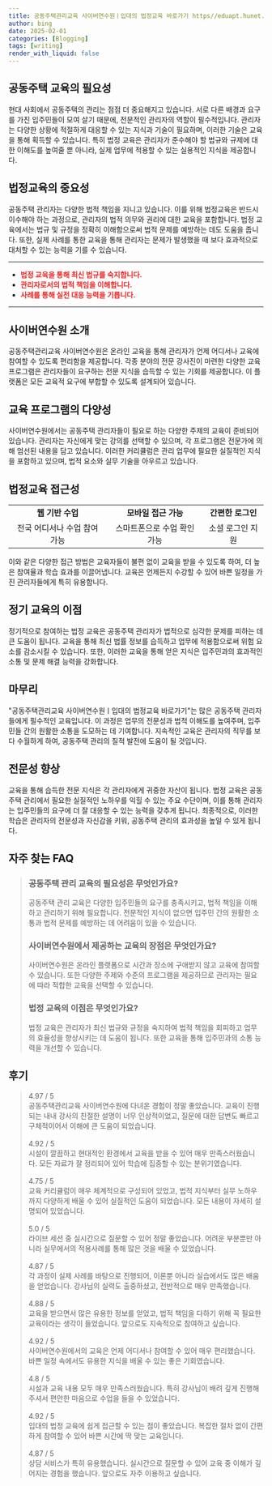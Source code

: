 ```yaml
---
title: 공동주택관리교육 사이버연수원ㅣ입대의 법정교육 바로가기 https//eduapt.hunet.co.kr 법정의무
author: bing
date: 2025-02-01
categories: [Blogging]
tags: [writing]
render_with_liquid: false
---
```



<h2 id='공동주택 교육의 필요성'>공동주택 교육의 필요성</h2>

<p>현대 사회에서 공동주택의 관리는 점점 더 중요해지고 있습니다. 서로 다른 배경과 요구를 가진 입주민들이 모여 살기 때문에, 전문적인 관리자의 역할이 필수적입니다. 관리자는 다양한 상황에 적절하게 대응할 수 있는 지식과 기술이 필요하며, 이러한 기술은 교육을 통해 획득할 수 있습니다. 특히 법정 교육은 관리자가 준수해야 할 법규와 규제에 대한 이해도를 높여줄 뿐 아니라, 실제 업무에 적용할 수 있는 실용적인 지식을 제공합니다. </p>

<h2 id='법정교육의 중요성'>법정교육의 중요성</h2>

<p>공동주택 관리자는 다양한 법적 책임을 지니고 있습니다. 이를 위해 법정교육은 반드시 이수해야 하는 과정으로, 관리자의 법적 의무와 권리에 대한 교육을 포함합니다. 법정 교육에서는 법규 및 규정을 정확히 이해함으로써 법적 문제를 예방하는 데도 도움을 줍니다. 또한, 실제 사례를 통한 교육을 통해 관리자는 문제가 발생했을 때 보다 효과적으로 대처할 수 있는 능력을 기를 수 있습니다.</p>

<hr />

<ul>
    <li><b><span style="color: #ee2323;">법정 교육을 통해 최신 법규를 숙지합니다.</span></b></li>
    <li><b><span style="color: #ee2323;">관리자로서의 법적 책임을 이해합니다.</span></b></li>
    <li><b><span style="color: #ee2323;">사례를 통해 실전 대응 능력을 기릅니다.</span></b></li>
</ul>

<hr />

<h2 id='사이버연수원 소개'>사이버연수원 소개</h2>

<p>공동주택관리교육 사이버연수원은 온라인 교육을 통해 관리자가 언제 어디서나 교육에 참여할 수 있도록 편리함을 제공합니다. 각종 분야의 전문 강사진이 마련한 다양한 교육 프로그램은 관리자들이 요구하는 전문 지식을 습득할 수 있는 기회를 제공합니다. 이 플랫폼은 모든 교육적 요구에 부합할 수 있도록 설계되어 있습니다.</p>

<h2 id='교육 프로그램의 다양성'>교육 프로그램의 다양성</h2>

<p>사이버연수원에서는 공동주택 관리자들이 필요로 하는 다양한 주제의 교육이 준비되어 있습니다. 관리자는 자신에게 맞는 강의를 선택할 수 있으며, 각 프로그램은 전문가에 의해 엄선된 내용을 담고 있습니다. 이러한 커리큘럼은 관리 업무에 필요한 실질적인 지식을 포함하고 있으며, 법적 요소와 실무 기술을 아우르고 있습니다.</p>

<h2 id='법정교육 접근성'>법정교육 접근성</h2>

<table>
    <tr>
        <td style="text-align: center; height: 17px;"><b>웹 기반 수업</b></td>
        <td style="text-align: center; height: 17px;"><b>모바일 접근 가능</b></td>
        <td style="text-align: center; height: 17px;"><b>간편한 로그인</b></td>
    </tr>
    <tr>
        <td style="text-align: center; height: 17px;">전국 어디서나 수업 참여 가능</td>
        <td style="text-align: center; height: 17px;">스마트폰으로 수업 확인 가능</td>
        <td style="text-align: center; height: 17px;">소셜 로그인 지원</td>
    </tr>
</table>

<p>이와 같은 다양한 접근 방법은 교육자들이 불편 없이 교육을 받을 수 있도록 하여, 더 높은 참여율과 학습 효과를 이끌어냅니다. 교육은 언제든지 수강할 수 있어 바쁜 일정을 가진 관리자들에게 특히 유용합니다.</p>

<h2 id='정기 교육의 이점'>정기 교육의 이점</h2>

<p>정기적으로 참여하는 법정 교육은 공동주택 관리자가 법적으로 심각한 문제를 피하는 데 큰 도움이 됩니다. 교육을 통해 최신 법률 정보를 습득하고 업무에 적용함으로써 위험 요소를 감소시킬 수 있습니다. 또한, 이러한 교육을 통해 얻은 지식은 입주민과의 효과적인 소통 및 문제 해결 능력을 강화합니다.</p>

<h2 id='마무리'>마무리</h2>

<p>"공동주택관리교육 사이버연수원ㅣ입대의 법정교육 바로가기"는 많은 공동주택 관리자들에게 필수적인 교육입니다. 이 과정은 업무의 전문성과 법적 이해도를 높여주며, 입주민들 간의 원활한 소통을 도모하는 데 기여합니다. 지속적인 교육은 관리자의 직무를 보다 수월하게 하여, 공동주택 관리의 질적 발전에 도움이 될 것입니다.</p>

<h2 id='전문성 향상'>전문성 향상</h2>

<p>교육을 통해 습득한 전문 지식은 각 관리자에게 귀중한 자산이 됩니다. 법정 교육은 공동주택 관리에서 필요한 실질적인 노하우를 익힐 수 있는 주요 수단이며, 이를 통해 관리자는 입주민들의 요구에 더 잘 대응할 수 있는 능력을 갖추게 됩니다. 최종적으로, 이러한 학습은 관리자의 전문성과 자신감을 키워, 공동주택 관리의 효과성을 높일 수 있게 됩니다.</p>


<h2 id='자주_찾는_FAQ'>자주 찾는 FAQ</h2>
<div itemscope="" itemtype="https://schema.org/FAQPage"> 
<blockquote> 
<div itemscope="" itemprop="mainEntity" itemtype="https://schema.org/Question"> 
<h3 itemprop="name">공동주택 관리 교육의 필요성은 무엇인가요?</h3> 
<div itemscope="" itemprop="acceptedAnswer" itemtype="https://schema.org/Answer"> 
<span itemprop="text"> 
<p>공동주택 관리 교육은 다양한 입주민들의 요구를 충족시키고, 법적 책임을 이해하고 관리하기 위해 필요합니다. 전문적인 지식이 없으면 입주민 간의 원활한 소통과 법적 문제를 예방하는 데 어려움이 있을 수 있습니다.</p> 
</span> 
</div> 
</div> 
<div itemscope="" itemprop="mainEntity" itemtype="https://schema.org/Question"> 
<h3 itemprop="name">사이버연수원에서 제공하는 교육의 장점은 무엇인가요?</h3> 
<div itemscope="" itemprop="acceptedAnswer" itemtype="https://schema.org/Answer"> 
<span itemprop="text"> 
<p>사이버연수원은 온라인 플랫폼으로 시간과 장소에 구애받지 않고 교육에 참여할 수 있습니다. 또한 다양한 주제와 수준의 프로그램을 제공하므로 관리자는 필요에 따라 적합한 교육을 선택할 수 있습니다.</p> 
</span> 
</div> 
</div> 
<div itemscope="" itemprop="mainEntity" itemtype="https://schema.org/Question"> 
<h3 itemprop="name">법정 교육의 이점은 무엇인가요?</h3> 
<div itemscope="" itemprop="acceptedAnswer" itemtype="https://schema.org/Answer"> 
<span itemprop="text"> 
<p>법정 교육은 관리자가 최신 법규와 규정을 숙지하여 법적 책임을 회피하고 업무의 효율성을 향상시키는 데 도움이 됩니다. 또한 교육을 통해 입주민과의 소통 능력을 개선할 수 있습니다.</p> 
</span> 
</div> 
</div> 
</blockquote> 
</div>
<h2 id='후기'>후기</h2>
<div itemscope itemtype="https://schema.org/Product">
  <blockquote>
  <div itemprop="review" itemscope itemtype="https://schema.org/Review">
      <div itemprop="reviewRating" itemscope itemtype="https://schema.org/Rating"> <span itemprop="ratingValue">4.97</span> / <span itemprop="bestRating">5</span> </div>
      <span itemprop="reviewBody">공동주택관리교육 사이버연수원에 다녀온 경험이 정말 좋았습니다. 교육이 진행되는 내내 강사의 친절한 설명이 너무 인상적이었고, 질문에 대한 답변도 빠르고 구체적이어서 이해에 큰 도움이 되었습니다.</span>
  </div>
  <br>
  <div itemprop="review" itemscope itemtype="https://schema.org/Review">
      <div itemprop="reviewRating" itemscope itemtype="https://schema.org/Rating"> <span itemprop="ratingValue">4.92</span> / <span itemprop="bestRating">5</span> </div>
      <span itemprop="reviewBody">시설이 깔끔하고 현대적인 환경에서 교육을 받을 수 있어 매우 만족스러웠습니다. 모든 자료가 잘 정리되어 있어 학습에 집중할 수 있는 분위기였습니다.</span>
  </div>
  <br>
  <div itemprop="review" itemscope itemtype="https://schema.org/Review">
      <div itemprop="reviewRating" itemscope itemtype="https://schema.org/Rating"> <span itemprop="ratingValue">4.75</span> / <span itemprop="bestRating">5</span> </div>
      <span itemprop="reviewBody">교육 커리큘럼이 매우 체계적으로 구성되어 있었고, 법적 지식부터 실무 노하우까지 다양하게 배울 수 있어 실질적인 도움이 되었습니다. 모든 내용이 자세히 설명되어 있었습니다.</span>
  </div>
  <br>
  <div itemprop="review" itemscope itemtype="https://schema.org/Review">
      <div itemprop="reviewRating" itemscope itemtype="https://schema.org/Rating"> <span itemprop="ratingValue">5.0</span> / <span itemprop="bestRating">5</span> </div>
      <span itemprop="reviewBody">라이브 세션 중 실시간으로 질문할 수 있어 정말 좋았습니다. 어려운 부분뿐만 아니라 실무에서의 적용사례를 통해 많은 것을 배울 수 있었습니다.</span>
  </div>
  <br>
  <div itemprop="review" itemscope itemtype="https://schema.org/Review">
      <div itemprop="reviewRating" itemscope itemtype="https://schema.org/Rating"> <span itemprop="ratingValue">4.87</span> / <span itemprop="bestRating">5</span> </div>
      <span itemprop="reviewBody">각 과정이 실제 사례를 바탕으로 진행되어, 이론뿐 아니라 실습에서도 많은 배움을 얻었습니다. 강사님의 실력도 출중하셨고, 전반적으로 매우 만족했습니다.</span>
  </div>
  <br>
  <div itemprop="review" itemscope itemtype="https://schema.org/Review">
      <div itemprop="reviewRating" itemscope itemtype="https://schema.org/Rating"> <span itemprop="ratingValue">4.88</span> / <span itemprop="bestRating">5</span> </div>
      <span itemprop="reviewBody">교육을 받으면서 많은 유용한 정보를 얻었고, 법적 책임을 다하기 위해 꼭 필요한 교육이라는 생각이 들었습니다. 앞으로도 지속적으로 참여하고 싶습니다.</span>
  </div>
  <br>
  <div itemprop="review" itemscope itemtype="https://schema.org/Review">
      <div itemprop="reviewRating" itemscope itemtype="https://schema.org/Rating"> <span itemprop="ratingValue">4.92</span> / <span itemprop="bestRating">5</span> </div>
      <span itemprop="reviewBody">사이버연수원에서의 교육은 언제 어디서나 참여할 수 있어 매우 편리했습니다. 바쁜 일정 속에서도 유용한 지식을 배울 수 있는 좋은 기회였습니다.</span>
  </div>
  <br>
  <div itemprop="review" itemscope itemtype="https://schema.org/Review">
      <div itemprop="reviewRating" itemscope itemtype="https://schema.org/Rating"> <span itemprop="ratingValue">4.8</span> / <span itemprop="bestRating">5</span> </div>
      <span itemprop="reviewBody">시설과 교육 내용 모두 매우 만족스러웠습니다. 특히 강사님이 배려 깊게 진행해 주셔서 편안한 마음으로 수업을 들을 수 있었습니다.</span>
  </div>
  <br>
  <div itemprop="review" itemscope itemtype="https://schema.org/Review">
      <div itemprop="reviewRating" itemscope itemtype="https://schema.org/Rating"> <span itemprop="ratingValue">4.92</span> / <span itemprop="bestRating">5</span> </div>
      <span itemprop="reviewBody">입대의 법정 교육에 쉽게 접근할 수 있는 점이 좋았습니다. 복잡한 절차 없이 간편하게 참여할 수 있어 바쁜 시간에 딱 맞는 교육입니다.</span>
  </div>
  <br>
  <div itemprop="review" itemscope itemtype="https://schema.org/Review">
      <div itemprop="reviewRating" itemscope itemtype="https://schema.org/Rating"> <span itemprop="ratingValue">4.87</span> / <span itemprop="bestRating">5</span> </div>
      <span itemprop="reviewBody">상담 서비스가 특히 유용했습니다. 실시간으로 질문할 수 있어 교육 중 이해가 깊어지는 경험을 했습니다. 앞으로도 자주 이용하고 싶습니다.</span>
  </div>
  </blockquote>
</div>
